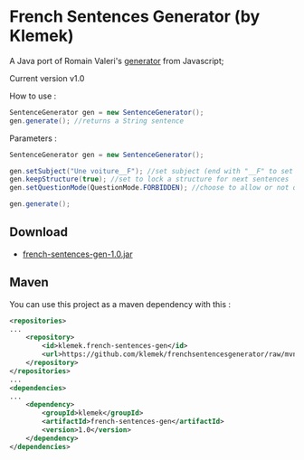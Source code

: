# French Sentences Generator (by Klemek)

A Java port of Romain Valeri's [generator](http://romainvaleri.online.fr/) from Javascript;

Current version v1.0

How to use :
```Java
SentenceGenerator gen = new SentenceGenerator();
gen.generate(); //returns a String sentence
```
Parameters :
```Java
SentenceGenerator gen = new SentenceGenerator();

gen.setSubject("Une voiture__F"); //set subject (end with "__F" to set feminine gender)
gen.keepStructure(true); //set to lock a structure for next sentences
gen.setQuestionMode(QuestionMode.FORBIDDEN); //choose to allow or not questions in the sentence

gen.generate();
```

## Download

* [french-sentences-gen-1.0.jar](../../raw/master/download/french-sentences-gen-1.0.jar)

## Maven

You can use this project as a maven dependency with this :
```XML
<repositories>
...
	<repository>
	    <id>klemek.french-sentences-gen</id>
	    <url>https://github.com/klemek/frenchsentencesgenerator/raw/mvn-repo</url>
	</repository>
</repositories>
...
<dependencies>
...
	<dependency>
		<groupId>klemek</groupId>
		<artifactId>french-sentences-gen</artifactId>
		<version>1.0</version>
	</dependency>
</dependencies>
```

